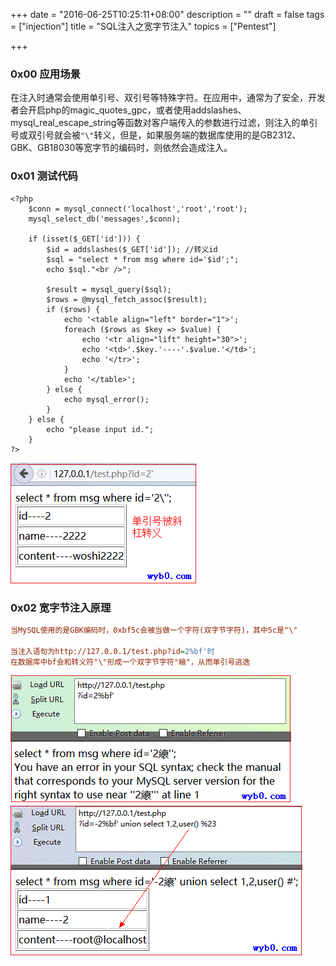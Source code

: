 +++
date = "2016-06-25T10:25:11+08:00"
description = ""
draft = false
tags = ["injection"]
title = "SQL注入之宽字节注入"
topics = ["Pentest"]

+++

### 0x00 应用场景
在注入时通常会使用单引号、双引号等特殊字符。在应用中，通常为了安全，开发者会开启php的magic_quotes_gpc，或者使用addslashes、mysql_real_escape_string等函数对客户端传入的参数进行过滤，则注入的单引号或双引号就会被```"\"```转义，但是，如果服务端的数据库使用的是GB2312、GBK、GB18030等宽字节的编码时，则依然会造成注入。

### 0x01 测试代码
```
<?php
    $conn = mysql_connect('localhost','root','root');
    mysql_select_db('messages',$conn);

    if (isset($_GET['id'])) {
        $id = addslashes($_GET['id']); //转义id
        $sql = "select * from msg where id='$id';";
        echo $sql."<br />";

        $result = mysql_query($sql);
        $rows = @mysql_fetch_assoc($result);
        if ($rows) {
            echo '<table align="left" border="1">';
            foreach ($rows as $key => $value) {
                echo '<tr align="lift" height="30">';
                echo '<td>'.$key.'----'.$value.'</td>';
                echo '</tr>';            
            }
            echo '</table>';
        } else {
            echo mysql_error();
        }
    } else {
        echo "please input id.";
    }
?>
```
![单引号被转义](/img/post/injection_of_wide_byte_addslashes.png)

### 0x02 宽字节注入原理
```ini
当MySQL使用的是GBK编码时，0xbf5c会被当做一个字符(双字节字符)，其中5c是"\"

当注入语句为http://127.0.0.1/test.php?id=2%bf'时
在数据库中bf会和转义符"\"形成一个双字节字符"縗"，从而单引号逃逸
```
![转义符被bf吃掉](/img/post/injection_of_wide_byte_bf.png)
![单引号逃逸后查询user](/img/post/injection_of_wide_byte_user.png)
